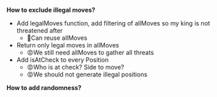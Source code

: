 **How to exclude illegal moves?**
* Add legalMoves function, add filtering of allMoves so my king is not threatened after
    * 🙂Can reuse allMoves
* Return only legal moves in allMoves
    * 😡We still need allMoves to gather all threats
* Add isAtCheck to every Position
    * 😡Who is at check? Side to move?
    * 😡We should not generate illegal positions


**How to add randomness?**